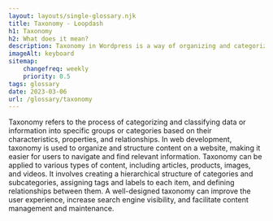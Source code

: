 ```yaml
--- 
layout: layouts/single-glossary.njk
title: Taxonomy - Loopdash
h1: Taxonomy
h2: What does it mean?
description: Taxonomy in Wordpress is a way of organizing and categorizing content, similar to how variables and functions are organized in code.
imageAlt: keyboard
sitemap:
	changefreq: weekly
	priority: 0.5
tags: glossary
date: 2023-03-06
url: /glossary/taxonomy
---
```


Taxonomy refers to the process of categorizing and classifying data or information into specific groups or categories based on their characteristics, properties, and relationships. In web development, taxonomy is used to organize and structure content on a website, making it easier for users to navigate and find relevant information. Taxonomy can be applied to various types of content, including articles, products, images, and videos. It involves creating a hierarchical structure of categories and subcategories, assigning tags and labels to each item, and defining relationships between them. A well-designed taxonomy can improve the user experience, increase search engine visibility, and facilitate content management and maintenance.
